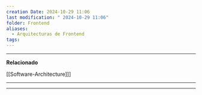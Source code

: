 ```yaml
---
creation Date: 2024-10-29 11:06
last modification: " 2024-10-29 11:06"
folder: Frontend
aliases:
  - Arquitecturas de Frontend
tags:
---
```

___
**Relacionado**

[[Software-Architecture]]]
___

___
